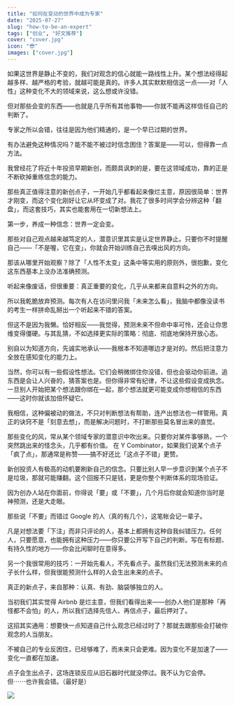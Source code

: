 ```yaml
---
title: "如何在变动的世界中成为专家"
date: "2025-07-27"
slug: "how-to-be-an-expert"
tags: ["创业", "好文推荐"]
cover: "cover.jpg"
icon: "😎"
images: ["cover.jpg"]
---
```

如果这世界是静止不变的，我们对观念的信心就能一路线性上升。某个想法经得起越多样、越严格的考验，就越可能是真的。许多人其实默默相信这一点——对「人性」这种变化不大的领域来说，这么想或许没错。



但对那些会变的东西——也就是几乎所有其他事物——你就不能再这样信任自己的判断了。



专家之所以会错，往往是因为他们精通的，是一个早已过期的世界。



有办法避免这种情况吗？能不能不被过时信念困住？答案是——可以，但得靠一点方法。



我曾经花了将近十年投资早期新创，而颇具讽刺的是，要在这领域成功，靠的正是不断砍掉重练信念的能力。



那些真正值得注意的新创点子，一开始几乎都看起来像烂主意，原因很简单：世界才刚变，而这个变化刚好让它从坏变成了对。我花了很多时间学会分辨这种「翻盘」，而这套技巧，其实也能套用在一切新想法上。



第一步，养成一种信念：世界一定会变。



那些对自己观点越来越笃定的人，潜意识里其实是认定世界静止。只要你不时提醒自己——「不是喔，它在变」，你就会开始训练自己去嗅出风的方向。



那该从哪里开始观察？除了「人性不太变」这条中等实用的原则外，很抱歉，变化这东西基本上没办法准确预测。



听起来像废话，但很重要：真正重要的变化，几乎从来都来自意料之外的方向。



所以我乾脆放弃预测。每次有人在访问里问我「未来怎么看」，我脑中都像没读书的考生一样拼命乱掰出一个听起来不错的答案。



但这不是因为我懒。恰好相反——我觉得，预测未来不但命中率可怜，还会让你思维变得僵硬。与其乱猜，不如选择更实际的策略：彻底、彻底地保持开放心态。



别自以为知道方向，先诚实地承认——我根本不知道哪边才是对的。然后把注意力全放在感知变化的能力上。



当然，你可以有一些假设性想法。它们会稍微绑住你没错，但也会驱动你前进。追东西是会让人兴奋的，猜答案也是。但你得非常有纪律，不让这些假设变成执念。
一旦别人开始把某个想法跟你绑在一起，那个想法就更可能变成你想相信的东西——这时你就该加倍怀疑它。



我相信，这种偏被动的做法，不只对判断想法有帮助，连产出想法也一样管用。真正的诀窍不是「刻意去想」，而是解决问题时，不打断那些莫名冒出来的直觉。



那些变化的风，常从某个领域专家的潜意识中吹出来。只要你对某件事够熟，一个突然跳出来的怪念头，几乎都有价值。
在 Y Combinator，如果我们说某个点子「疯了点」，那通常是称赞——搞不好还比「这点子不错」更赞。



新创投资人有极高的动机要刷新自己的信念。只要比别人早一步意识到某个点子不是垃圾，那就可能赚翻。这个回报不只是钱，更是你整个判断体系的现场验证。



因为创办人站在你面前，你得说「要」或「不要」，几个月后你就会知道你当时是神预测，还是大走眼。



那些说「不要」而错过 Google 的人（真的有几个），这笔帐会记一辈子。



凡是对想法要「下注」而非只评论的人，基本上都拥有这种自我纠错压力。任何人，只要愿意，也能拥有这种压力——你只要公开写下自己的判断。写在有标题、有持久性的地方——你会比闲聊时在意得多。



另一个我很常用的技巧：一开始先看人，不先看点子。虽然我们无法预测未来的点子长什么样，但我很能预测什么样的人会生出未来的点子。



真正的新点子，来自那种：认真、有劲、脑袋够独立的人。



当初我们其实觉得 Airbnb 是烂主意，但我们看得出来——创办人他们是那种「再怪都不会怕」的人，所以我们选择先信人、再信点子，最后押对了。



这招其实通用：想要快一点知道自己什么观念已经过时了？那就去跟那些会打破你观念的人当朋友。



不被自己的专业反困住，已经够难了，而未来只会更难。因为变化不是加速了——变化一直都在加速。



点子会生出点子，这场连锁反应从旧石器时代就没停过。我不认为它会停。
但⋯⋯也许我会错。（最好是）




![](https://prod-files-secure.s3.us-west-2.amazonaws.com/112d0858-5090-4d34-a606-b75eb8d65fd2/46476355-9cf3-4e99-9b7a-3531bc426380/1000202064.png?X-Amz-Algorithm=AWS4-HMAC-SHA256&X-Amz-Content-Sha256=UNSIGNED-PAYLOAD&X-Amz-Credential=ASIAZI2LB466WDFVUT7E%2F20251019%2Fus-west-2%2Fs3%2Faws4_request&X-Amz-Date=20251019T190959Z&X-Amz-Expires=3600&X-Amz-Security-Token=IQoJb3JpZ2luX2VjEDMaCXVzLXdlc3QtMiJHMEUCIFoMX97OZ6uJMZx57To34Rp4V3LlKqDdEa0dRJFNxEKiAiEA1rTyXqS6A3ULlfn3Zp5rO0fxMuGpPMUoubPIW%2BuoAWoqiAQI2%2F%2F%2F%2F%2F%2F%2F%2F%2F%2F%2FARAAGgw2Mzc0MjMxODM4MDUiDFA4nKic9UWKSbdFhCrcA%2BFJQv2UcYlBI4hcH3FFB%2FjiT%2Blf7kx2SWf3%2BKM5v2L%2Bi9Io0ctHe0aneJqWUC71%2FsfbVlE%2F306rLBSajbhT5A%2BPX6pK3VU8iPz0apivSiydh5qv7c%2Fe9tRwdmMpUs%2FFHIT%2BPUzLNKbsCCZCaCJ7KdD2t1JrIWZKw%2BQRsWH6zEYZms1ZqLblmQiG%2B3b4e9%2BxfodP0k8hZOyz4lwPTu9ceath%2FGvj0QnfApzOGc6YOf8o%2FO1dUUGjpz4O2PHWB8ARGe5kU2Rvn%2BjGXfmBbFNplnieUWYf5xXYTb1Su4bHWz%2FtVsZqwaNXQ%2Bvc1lMU2uSAN6YaxpxLQw73go0GCiU%2BZ11OqwYoARSZ4apDUAP%2BIot%2Fjt3d4IaQDDjLTc3ULE%2F0VSrK5wmXb3RjVw2nU4qUTAk%2BssYRja8iRXaZ2J9Dl9d3DYFP%2Fuxa%2BJ08%2F3aFEOeHsbasAoPeXNpbXgf%2FxYjWaEI0tfw%2FrHAz%2FAC2uYllCbhPiFCVEUo8HBEdXfHJxSiOJrQXCK3o2MUPKDbS199CAfufWIAF3bDu8sQt6hT6Ogw7K7Am92t1iOrlWv4l%2B%2BnCWC5z5P5p%2BqdGwQGOILwTSG%2F%2BlVrC8GvETwmn98%2FLbV8Dv42tCKEyO%2ByDKQ5ZMNXW1McGOqUBzaljXXRBY%2Fsvc7Z%2Fc%2BFaD3IpE2p5h6b2FkcYVIcKHv5gukn6TFr9rrNxvijDSb50BcDsOdv8TfwHqIhRVzDjBrXYdapS6chani3%2BpSKS8q5uCRyZW2NyGI7G%2F3x2GZK8lswVe2h7hSmREcfquAW6Ar77jAk46EoXmZAfqV8UML10xkOLG%2BB84fr%2Bl2jBu5uQ%2FhdlBlladKRJtxIt5XpDq1XTOI2H&X-Amz-Signature=9008a3c2f99a408008519a6de05662459098bef43364f0f43bfe072a2e5aa3b5&X-Amz-SignedHeaders=host&x-amz-checksum-mode=ENABLED&x-id=GetObject)


